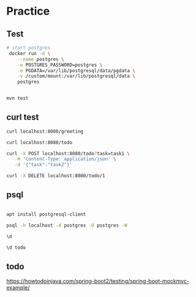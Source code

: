 # Practice


## Test 

```sh
# start postgres
 docker run -d \
	--name postgres \
	-e POSTGRES_PASSWORD=postgres \
	-e PGDATA=/var/lib/postgresql/data/pgdata \
	-v /custom/mount:/var/lib/postgresql/data \
	postgres


mvn test
```

## curl test

```sh
curl localhost:8080/greeting

curl localhost:8080/todo

curl -X POST localhost:8080/todo?task=task1 \
   -H 'Content-Type: application/json' \
   -d '{"task":"task2"}'

curl -X DELETE localhost:8080/todo/1 

```

## psql

```sh

apt install postgresql-client

psql -h localhost -d postgres -U postgres -W

\d

\d todo


```

## todo

https://howtodoinjava.com/spring-boot2/testing/spring-boot-mockmvc-example/